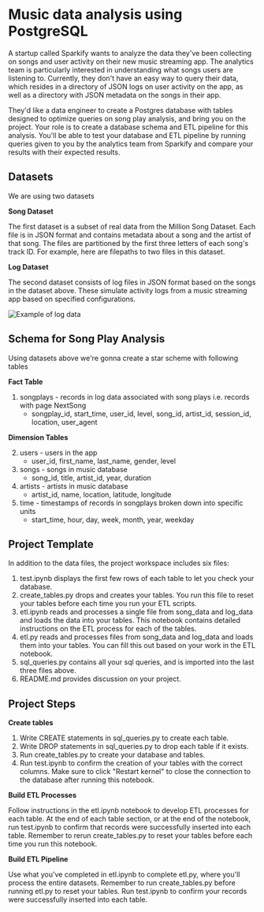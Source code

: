# Music data analysis using PostgreSQL

A startup called Sparkify wants to analyze the data they've been collecting on songs and user activity on their new music streaming app. The analytics team is particularly interested in understanding what songs users are listening to. Currently, they don't have an easy way to query their data, which resides in a directory of JSON logs on user activity on the app, as well as a directory with JSON metadata on the songs in their app.

They'd like a data engineer to create a Postgres database with tables designed to optimize queries on song play analysis, and bring you on the project. Your role is to create a database schema and ETL pipeline for this analysis. You'll be able to test your database and ETL pipeline by running queries given to you by the analytics team from Sparkify and compare your results with their expected results.

## Datasets

We are using two datasets

**Song Dataset**

The first dataset is a subset of real data from the Million Song Dataset. Each file is in JSON format and contains metadata about a song and the artist of that song. The files are partitioned by the first three letters of each song's track ID. For example, here are filepaths to two files in this dataset.

**Log Dataset**

The second dataset consists of log files in JSON format based on the songs in the dataset above. These simulate activity logs from a music streaming app based on specified configurations.

![Example of log data](https://r766469c826263xjupyterllyjhwqkl.udacity-student-workspaces.com/lab/tree/log-data.png)

## Schema for Song Play Analysis

Using datasets above we're gonna create a star scheme with following tables

**Fact Table**

1. songplays - records in log data associated with song plays i.e. records with page NextSong
    - songplay_id, start_time, user_id, level, song_id, artist_id, session_id, location, user_agent
     
**Dimension Tables**

2. users - users in the app
    - user_id, first_name, last_name, gender, level 
3. songs - songs in music database
    - song_id, title, artist_id, year, duration   
4. artists - artists in music database
    - artist_id, name, location, latitude, longitude
5. time - timestamps of records in songplays broken down into specific units
    - start_time, hour, day, week, month, year, weekday
    
## Project Template

In addition to the data files, the project workspace includes six files:

1. test.ipynb displays the first few rows of each table to let you check your database.
2. create_tables.py drops and creates your tables. You run this file to reset your tables before each time you run your ETL scripts.
3. etl.ipynb reads and processes a single file from song_data and log_data and loads the data into your tables. This notebook contains detailed instructions on the ETL process for each of the tables.
4. etl.py reads and processes files from song_data and log_data and loads them into your tables. You can fill this out based on your work in the ETL notebook.
5. sql_queries.py contains all your sql queries, and is imported into the last three files above.
6. README.md provides discussion on your project.

## Project Steps

**Create tables**

1. Write CREATE statements in sql_queries.py to create each table.
2. Write DROP statements in sql_queries.py to drop each table if it exists.
3. Run create_tables.py to create your database and tables.
4. Run test.ipynb to confirm the creation of your tables with the correct columns. Make sure to click "Restart kernel" to close the connection to the database after running this notebook.

**Build ETL Processes**

Follow instructions in the etl.ipynb notebook to develop ETL processes for each table. At the end of each table section, or at the end of the notebook, run test.ipynb to confirm that records were successfully inserted into each table. Remember to rerun create_tables.py to reset your tables before each time you run this notebook.

**Build ETL Pipeline**

Use what you've completed in etl.ipynb to complete etl.py, where you'll process the entire datasets. Remember to run create_tables.py before running etl.py to reset your tables. Run test.ipynb to confirm your records were successfully inserted into each table.

